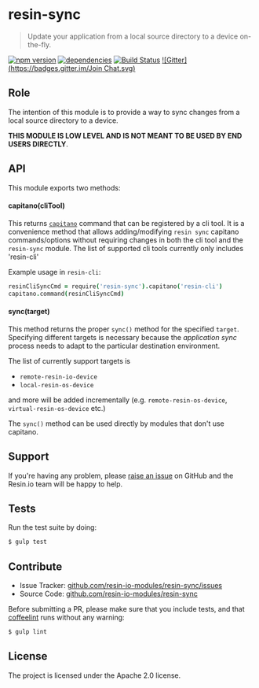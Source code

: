 resin-sync
==========

> Update your application from a local source directory to a device on-the-fly.

[![npm version](https://badge.fury.io/js/resin-sync.svg)](http://badge.fury.io/js/resin-sync)
[![dependencies](https://david-dm.org/resin-io-modules/resin-sync.svg)](https://david-dm.org/resin-io-modules/resin-sync.svg)
[![Build Status](https://travis-ci.org/resin-io-modules/resin-sync.svg?branch=master)](https://travis-ci.org/resin-io-modules/resin-sync)
[![Gitter](https://badges.gitter.im/Join Chat.svg)](https://gitter.im/resin-io-modules/chat)

Role
----

The intention of this module is to provide a way to sync changes from a local source directory to a device.

**THIS MODULE IS LOW LEVEL AND IS NOT MEANT TO BE USED BY END USERS DIRECTLY**.

API
-------------

This module exports two methods:

#### capitano(cliTool)

This returns [`capitano`](https://github.com/resin-io/capitano) command that
can be registered by a cli tool. It is a convenience method that allows
adding/modifying `resin sync` capitano commands/options without requiring changes in
both the cli tool and the `resin-sync` module. The list of supported cli
tools currently only includes 'resin-cli'

Example usage in `resin-cli`:

```coffeescript
resinCliSyncCmd = require('resin-sync').capitano('resin-cli')
capitano.command(resinCliSyncCmd)
```

#### sync(target)

This method returns the proper `sync()` method for the specified `target`.
Specifying different targets is necessary because the *application sync*
process needs to adapt to the particular destination environment.

The list of currently support targets is

* `remote-resin-io-device`
* `local-resin-os-device`

and more will be added incrementally (e.g. `remote-resin-os-device`,
`virtual-resin-os-device` etc.)

The `sync()` method can be used directly by modules that don't use capitano.

Support
-------

If you're having any problem, please [raise an issue](https://github.com/resin-io-modules/resin-sync/issues/new) on GitHub and the Resin.io team will be happy to help.

Tests
-----

Run the test suite by doing:

```sh
$ gulp test
```

Contribute
----------

- Issue Tracker: [github.com/resin-io-modules/resin-sync/issues](https://github.com/resin-io-modules/resin-sync/issues)
- Source Code: [github.com/resin-io-modules/resin-sync](https://github.com/resin-io-modules/resin-sync)

Before submitting a PR, please make sure that you include tests, and that [coffeelint](http://www.coffeelint.org/) runs without any warning:

```sh
$ gulp lint
```

License
-------

The project is licensed under the Apache 2.0 license.
